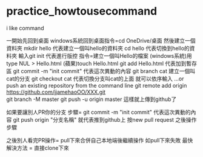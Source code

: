 # practice_howtousecommand
i like command

一開始先回到桌面 windows系統回到桌面指令=cd OneDrive/桌面
然後建立一個資料夾 mkdir hello 代表建立一個叫hello的資料夾
cd hello 代表切換到hello的資料夾
輸入git init 代表進行版控
指令=建立一個叫Hello的檔案 (windows系統)用type NUL > Hello.html    (蘋果)touch Hello.html
git add Hello.html 代表加到暫存區
git commit -m "init commit" 代表這次異動的內容
git branch cat 建立一個叫cat的分支
git checkout cat 代表切換分支叫cat的上面
就可以依序輸入
…or push an existing repository from the command line
git remote add origin https://github.com/jjamehaoOO/XXX.git  
git branch -M master
git push -u origin master
這樣就上傳到github了


如果要讓別人PR你的分支
步驟=
git commit -m "init commit" 代表這次異動的內容
git push origin "分支名稱" 就代表推到github上 
按new pull request 之後操作步驟


之後別人看完PR操作=
pull下來合併自己本地端後繼續操作
如pull下來失敗 最快解決方法 = 直接clone下來






